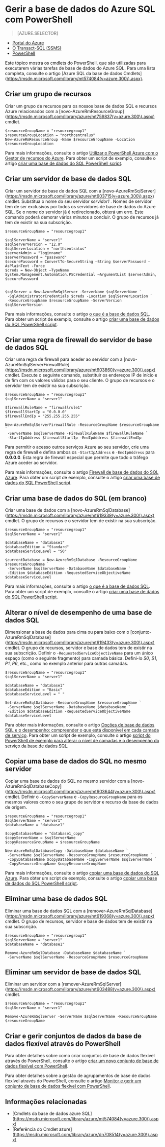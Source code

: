 <properties
    pageTitle="Gerir a base de dados do Azure SQL com PowerShell | Microsoft Azure"
    description="Gestão de base de dados SQL Azure com PowerShell."
    services="sql-database"
    documentationCenter=""
    authors="stevestein"
    manager="jhubbard"
    editor="monicar"/>

<tags
    ms.service="sql-database"
    ms.workload="data-management"
    ms.tgt_pltfrm="na"
    ms.devlang="na"
    ms.topic="article"
    ms.date="09/13/2016"
    ms.author="sstein"/>

# <a name="manage-azure-sql-database-with-powershell"></a>Gerir a base de dados do Azure SQL com PowerShell


> [AZURE.SELECTOR]
- [Portal do Azure](sql-database-manage-portal.md)
- [O Transact-SQL (SSMS)](sql-database-manage-azure-ssms.md)
- [PowerShell](sql-database-manage-powershell.md)

Este tópico mostra os cmdlets do PowerShell, que são utilizadas para executarem várias tarefas de base de dados do Azure SQL. Para uma lista completa, consulte o artigo [Azure SQL da base de dados Cmdlets] (https://msdn.microsoft.com/library/mt574084(v=azure.300\).aspx).


## <a name="create-a-resource-group"></a>Criar um grupo de recursos

Criar um grupo de recursos para os nossos base de dados SQL e recursos Azure relacionados com a [novo-AzureRmResourceGroup] (https://msdn.microsoft.com/library/azure/mt759837(v=azure.300\).aspx) cmdlet.

```
$resourceGroupName = "resourcegroup1"
$resourceGroupLocation = "northcentralus"
New-AzureRmResourceGroup -Name $resourceGroupName -Location $resourceGroupLocation
```

Para mais informações, consulte o artigo [Utilizar o PowerShell Azure com o Gestor de recursos do Azure](../powershell-azure-resource-manager.md).
Para obter um script de exemplo, consulte o artigo [criar uma base de dados do SQL PowerShell script](sql-database-get-started-powershell.md#create-a-sql-database-powershell-script).

## <a name="create-a-sql-database-server"></a>Criar um servidor de base de dados SQL

Criar um servidor de base de dados SQL com a [novo-AzureRmSqlServer] (https://msdn.microsoft.com/library/azure/mt603715(v=azure.300\).aspx) cmdlet. Substitua o nome do seu servidor *servidor1* . Nomes de servidor tem de ser exclusivos por todos os servidores de base de dados do Azure SQL. Se o nome do servidor já é redirecionado, obterá um erro. Este comando poderá demorar vários minutos a concluir. O grupo de recursos já tem de existir na sua subscrição.

```
$resourceGroupName = "resourcegroup1"

$sqlServerName = "server1"
$sqlServerVersion = "12.0"
$sqlServerLocation = "northcentralus"
$serverAdmin = "loginname"
$serverPassword = "password" 
$securePassword = ConvertTo-SecureString –String $serverPassword –AsPlainText -Force
$creds = New-Object –TypeName System.Management.Automation.PSCredential –ArgumentList $serverAdmin, $securePassword
    

$sqlServer = New-AzureRmSqlServer -ServerName $sqlServerName `
 -SqlAdministratorCredentials $creds -Location $sqlServerLocation `
 -ResourceGroupName $resourceGroupName -ServerVersion $sqlServerVersion
```

Para mais informações, consulte o artigo [o que é a base de dados SQL](sql-database-technical-overview.md). Para obter um script de exemplo, consulte o artigo [criar uma base de dados do SQL PowerShell script](sql-database-get-started-powershell.md#create-a-sql-database-powershell-script).


## <a name="create-a-sql-database-server-firewall-rule"></a>Criar uma regra de firewall do servidor de base de dados SQL

Criar uma regra de firewall para aceder ao servidor com a [novo-AzureRmSqlServerFirewallRule] (https://msdn.microsoft.com/library/azure/mt603860(v=azure.300\).aspx) cmdlet. Execute o seguinte comando, substituir os endereços IP de início e de fim com os valores válidos para o seu cliente. O grupo de recursos e o servidor tem de existir na sua subscrição.

```
$resourceGroupName = "resourcegroup1"
$sqlServerName = "server1"

$firewallRuleName = "firewallrule1"
$firewallStartIp = "0.0.0.0"
$firewallEndIp = "255.255.255.255"

New-AzureRmSqlServerFirewallRule -ResourceGroupName $resourceGroupName `
 -ServerName $sqlServerName -FirewallRuleName $firewallRuleName `
 -StartIpAddress $firewallStartIp -EndIpAddress $firewallEndIp
```

Para permitir o acesso outros serviços Azure ao seu servidor, crie uma regra de firewall e defina ambos os `-StartIpAddress` e `-EndIpAddress` para **0.0.0.0**. Esta regra de firewall especial que permite que todo o tráfego Azure aceder ao servidor.

Para mais informações, consulte o artigo [Firewall de base de dados do SQL Azure](https://msdn.microsoft.com/library/azure/ee621782.aspx). Para obter um script de exemplo, consulte o artigo [criar uma base de dados do SQL PowerShell script](sql-database-get-started-powershell.md#create-a-sql-database-powershell-script).


## <a name="create-a-sql-database-blank"></a>Criar uma base de dados do SQL (em branco)

Criar uma base de dados com a [novo-AzureRmSqlDatabase] (https://msdn.microsoft.com/library/azure/mt619339(v=azure.300\).aspx) cmdlet. O grupo de recursos e o servidor tem de existir na sua subscrição. 

```
$resourceGroupName = "resourcegroup1"
$sqlServerName = "server1"

$databaseName = "database1"
$databaseEdition = "Standard"
$databaseServiceLevel = "S0"

$currentDatabase = New-AzureRmSqlDatabase -ResourceGroupName $resourceGroupName `
 -ServerName $sqlServerName -DatabaseName $databaseName `
 -Edition $databaseEdition -RequestedServiceObjectiveName $databaseServiceLevel
```

Para mais informações, consulte o artigo [o que é a base de dados SQL](sql-database-technical-overview.md). Para obter um script de exemplo, consulte o artigo [criar uma base de dados do SQL PowerShell script](sql-database-get-started-powershell.md#create-a-sql-database-powershell-script).


## <a name="change-the-performance-level-of-a-sql-database"></a>Alterar o nível de desempenho de uma base de dados SQL

Dimensionar a base de dados para cima ou para baixo com o [conjunto-AzureRmSqlDatabase] (https://msdn.microsoft.com/library/azure/mt619433(v=azure.300\).aspx) cmdlet. O grupo de recursos, servidor e base de dados tem de existir na sua subscrição. Definir o `-RequestedServiceObjectiveName` para um único espaço (como o seguinte fragmento) para camada básica. Defini-lo *S0*, *S1*, *P1*, *P6*, etc., como no exemplo anterior para outras camadas.

```
$resourceGroupName = "resourcegroup1"
$sqlServerName = "server1"

$databaseName = "database1"
$databaseEdition = "Basic"
$databaseServiceLevel = " "

Set-AzureRmSqlDatabase -ResourceGroupName $resourceGroupName `
 -ServerName $sqlServerName -DatabaseName $databaseName `
 -Edition $databaseEdition -RequestedServiceObjectiveName $databaseServiceLevel
```

Para obter mais informações, consulte o artigo [Opções de base de dados SQL e o desempenho: compreender o que está disponível em cada camada de serviço](sql-database-service-tiers.md). Para obter um script de exemplo, consulte o artigo [script do PowerShell de exemplo para alterar o nível de camadas e o desempenho do serviço da base de dados SQL](sql-database-scale-up-powershell.md#sample-powershell-script-to-change-the-service-tier-and-performance-level-of-your-sql-database).

## <a name="copy-a-sql-database-to-the-same-server"></a>Copiar uma base de dados do SQL no mesmo servidor

Copiar uma base de dados do SQL no mesmo servidor com a [novo-AzureRmSqlDatabaseCopy] (https://msdn.microsoft.com/library/azure/mt603644(v=azure.300\).aspx) cmdlet. Definir o `-CopyServerName` e `-CopyResourceGroupName` para os mesmos valores como o seu grupo de servidor e recurso da base de dados de origem.

```
$resourceGroupName = "resourcegroup1"
$sqlServerName = "server1"
$databaseName = "database1"

$copyDatabaseName = "database1_copy"
$copyServerName = $sqlServerName
$copyResourceGroupName = $resourceGroupName

New-AzureRmSqlDatabaseCopy -DatabaseName $databaseName `
 -ServerName $sqlServerName -ResourceGroupName $resourceGroupName `
 -CopyDatabaseName $copyDatabaseName -CopyServerName $sqlServerName `
 -CopyResourceGroupName $copyResourceGroupName
```

Para mais informações, consulte o artigo [copiar uma base de dados do SQL Azure](sql-database-copy.md). Para obter um script de exemplo, consulte o artigo [copiar uma base de dados do SQL PowerShell script](sql-database-copy-powershell.md#example-powershell-script).


## <a name="delete-a-sql-database"></a>Eliminar uma base de dados SQL

Eliminar uma base de dados SQL com a [remover-AzureRmSqlDatabase] (https://msdn.microsoft.com/library/azure/mt619368(v=azure.300\).aspx) cmdlet. O grupo de recursos, servidor e base de dados tem de existir na sua subscrição.

```
$resourceGroupName = "resourcegroup1"
$sqlServerName = "server1"
$databaseName = "database1"

Remove-AzureRmSqlDatabase -DatabaseName $databaseName `
 -ServerName $sqlServerName -ResourceGroupName $resourceGroupName
```

## <a name="delete-a-sql-database-server"></a>Eliminar um servidor de base de dados SQL

Eliminar um servidor com a [remover-AzureRmSqlServer] (https://msdn.microsoft.com/library/azure/mt603488(v=azure.300\).aspx) cmdlet.

```
$resourceGroupName = "resourcegroup1"
$sqlServerName = "server1"

Remove-AzureRmSqlServer -ServerName $sqlServerName -ResourceGroupName $resourceGroupName
```

## <a name="create-and-manage-elastic-database-pools-using-powershell"></a>Criar e gerir conjuntos de dados da base de dados flexível através do PowerShell

Para obter detalhes sobre como criar conjuntos de base de dados flexível através do PowerShell, consulte o artigo [criar um novo conjunto de base de dados flexível com PowerShell](sql-database-elastic-pool-create-powershell.md).

Para obter detalhes sobre a gestão de agrupamentos de base de dados flexível através do PowerShell, consulte o artigo [Monitor e gerir um conjunto de base de dados flexível com PowerShell](sql-database-elastic-pool-manage-powershell.md).



## <a name="related-information"></a>Informações relacionadas

- [Cmdlets da base de dados azure SQL] (https://msdn.microsoft.com/library/azure/mt574084(v=azure.300\).aspx)
- [Referência do Cmdlet azure] (https://msdn.microsoft.com/library/azure/dn708514(v=azure.300\).aspx)
